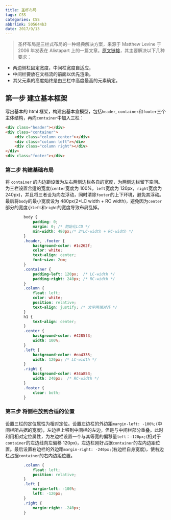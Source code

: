```yaml
---
title: 圣杯布局
tags: CSS
categories: CSS
abbrlink: 505644b3
date: 2017/9/13
---
```


> 圣杯布局是三栏式布局的一种经典解决方案，来源于 Matthew Levine 于 2006 年发表在 Alistapart 上的一篇文章。[原文链接](https://alistapart.com/article/holygrail)，其主要解决以下几种要求：

* 两边侧栏固定宽度，中间栏宽度自适应，
* 中间栏要放在文档流的前面以优先渲染。
* 其父元素的高度始终是由三栏中高度最高的元素确定。

## 第一步 建立基本框架

写出基本的 html 框架，构建出基本盒模型，包括`header`, `container`和`footer`三个主体结构，再向`container`中加入三栏：

```html
<div class="header"></div>
<div class="container">
    <div class="column center"></div>
    <div class="column left"></div>
    <div class="column right"></div>
</div>
<div class="footer"></div>
```

### 第二步 构建基础布局

将 `container` 的内边距设置为左右两侧边栏各自的宽度，为两侧边栏留下空间。为三栏设置合适的宽度(`center`宽度为 100%，`left`宽度为 120px，`right`宽度为240px)，并且将三者设为向左浮动，同时清除`footer`的上下环境，避免其浮动。最后将`body`的最小宽度设为 480px(2*LC width + RC width)，避免因为`center`部分的宽度小`left`和`right`的宽度导致布局乱掉。

```css
        body {
            padding: 0;
            margin: 0; /* 初始化LCD */
            min-width: 480px;/* 2*LC-width + RC-width */
        }
        .header, .footer {
            background-color: #1c262f;
            color: white;
            text-align: center;
            font-size: 2em;
        }
        .container {
            padding-left: 120px;  /* LC-width */
            padding-right: 240px; /* RC-width */
        }
        .column {
            float: left;
            color: white;
            position: relative;
            text-align: justify; /* 文字两端对齐 */
        }
        h1 {
            text-align: center;
        }
        .center {
            background-color: #4285f3;
            width: 100%;
        }
        .left {
            background-color: #ea4335;
            width: 120px; /* LC-width */
        }
        .right {
            background-color: #34a853;
            width: 240px;  /* RC-width */
        }
        .footer {
            clear: both;
        }
```

### 第三步 将侧栏放到合适的位置

设置三栏的定位属性为相对定位。设置左边栏的外边距`margin-left: -100%;`(中间栏所占据的宽度)，左边栏上移到中间栏的左边，但是与中间栏部分重叠。此时利用相对定位属性，为左边栏设置一个与其等宽的偏移量`left：-120px;`(相对于`container`的左边线向左偏移 120px)，左边栏刚好占据`container`的左内边距位置。最后设置右边栏的外边距`margin-right: -240px;`(右边栏自身宽度)，使右边栏占据`container`的右内边距位置。

```css
        .column {
            float: left;
            position: relative;
        }
        .left {
            margin-left: -100%;
            left: -120px;
        }
        .right {
            margin-right: -240px;
        }
```